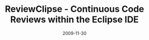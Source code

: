 ---
abstract: ''
authors:
- Mario Bernhart
- Christoph Mayerhofer
- Thomas Grechenig
date: '2009-11-30'
featured: false
publication_types:
- '0'
publishDate: '2009-11-30'
title: ReviewClipse - Continuous Code Reviews within the Eclipse IDE
url_pdf: ''
---